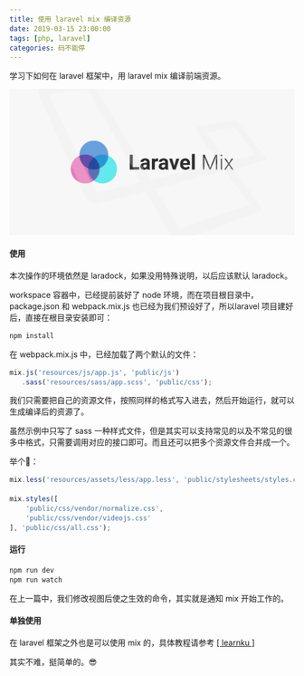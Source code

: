```yaml
---
title: 使用 laravel mix 编译资源
date: 2019-03-15 23:00:00
tags: [php, laravel]
categories: 码不能停
---
```


学习下如何在 laravel 框架中，用 laravel mix 编译前端资源。

![](/images/laravel-mix.png)
<!-- more -->

#### 使用
本次操作的环境依然是 laradock，如果没用特殊说明，以后应该默认 laradock。

workspace 容器中，已经提前装好了 node 环境，而在项目根目录中，package.json 和 webpack.mix.js 也已经为我们预设好了，所以laravel 项目建好后，直接在根目录安装即可：
```bash
npm install
```

在 webpack.mix.js 中，已经加载了两个默认的文件：
```javascript
mix.js('resources/js/app.js', 'public/js')
   .sass('resources/sass/app.scss', 'public/css');
```

我们只需要把自己的资源文件，按照同样的格式写入进去，然后开始运行，就可以生成编译后的资源了。

虽然示例中只写了 sass 一种样式文件，但是其实可以支持常见的以及不常见的很多中格式，只需要调用对应的接口即可。而且还可以把多个资源文件合并成一个。

举个🌰：
```javascript
mix.less('resources/assets/less/app.less', 'public/stylesheets/styles.css');

mix.styles([
    'public/css/vendor/normalize.css',
    'public/css/vendor/videojs.css'
], 'public/css/all.css');
```

#### 运行
```bash
npm run dev
npm run watch
```
在上一篇中，我们修改视图后使之生效的命令，其实就是通知 mix 开始工作的。

#### 单独使用
在 laravel 框架之外也是可以使用 mix 的，具体教程请参考 [[ learnku ]](https://learnku.com/docs4.0)

其实不难，挺简单的。😎